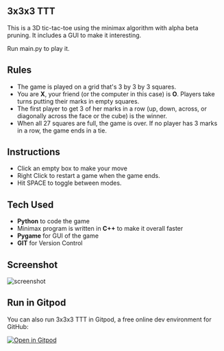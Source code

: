 ## 3x3x3 TTT
This is a 3D tic-tac-toe using the minimax algorithm with alpha beta pruning. It includes a GUI to make it interesting.

Run main.py to play it.

## Rules
- The game is played on a grid that's 3 by 3 by 3 squares.
- You are **X**, your friend (or the computer in this case) is **O**. Players take turns putting their marks in empty squares.
- The first player to get 3 of her marks in a row (up, down, across, or diagonally across the face or the cube) is the winner.
- When all 27 squares are full, the game is over. If no player has 3 marks in a row, the game ends in a tie.

## Instructions
- Click an empty box to make your move
- Right Click to restart a game when the game ends.
- Hit SPACE to toggle between modes.

## Tech Used
- **Python** to code the game
- Minimax program is written in **C++** to make it overall faster
- **Pygame** for GUI of the game
- **GIT** for Version Control


## Screenshot
![screenshot](https://raw.githubusercontent.com/myselfpawanraj/3x3x3-Tic-Tac-Toe/master/resources/screenshot.PNG)


## Run in Gitpod
You can also run 3x3x3 TTT in Gitpod, a free online dev environment for GitHub:

[![Open in Gitpod](https://gitpod.io/button/open-in-gitpod.svg)](https://gitpod.io/#https://github.com/myselfpawanraj/3D-Tic-Tac-Toe)

